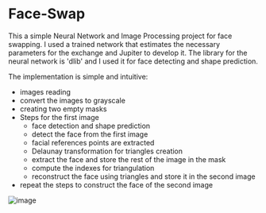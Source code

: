 # Face-Swap

This a simple Neural Network and Image Processing project for face swapping. I used a trained network that estimates the necessary parameters for the exchange and Jupiter to develop it. The library for the neural network is 'dlib' and I used it for face detecting and shape prediction.  

The implementation is simple and intuitive:
  - images reading
  - convert the images to grayscale
  - creating two empty masks
  - Steps for the first image
      - face detection and shape prediction
      - detect the face from the first image
      - facial references points are extracted
      - Delaunay transformation for triangles creation
      - extract the face and store the rest of the image in the mask
      - compute the indexes for triangulation
      - reconstruct the face using triangles and store it in the second image
  - repeat the steps to construct the face of the second image

![image](https://github.com/patricia32/Face-Swap/assets/125289158/c5b6a922-eacc-4fcf-9fc6-a8c3074a7092)
